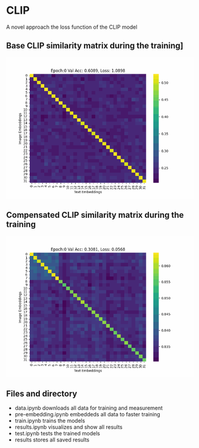 # CLIP
A novel approach the loss function of the CLIP model

## Base CLIP similarity matrix during the training]

![Base CLIP similarity matrix during the training](results/comparisons/baseline_anime.gif)

## Compensated CLIP similarity matrix during the training

![Compensated CLIP similarity matrix during the training](results/comparisons/compensated_anime.gif)

## Files and directory

- data.ipynb downloads all data for training and measurement
- pre-embedding.ipynb embeddeds all data to faster training
- train.ipynb  trains the models
- results.ipynb visualizes and show all results
- test.ipynb tests the trained models
- results stores all saved results